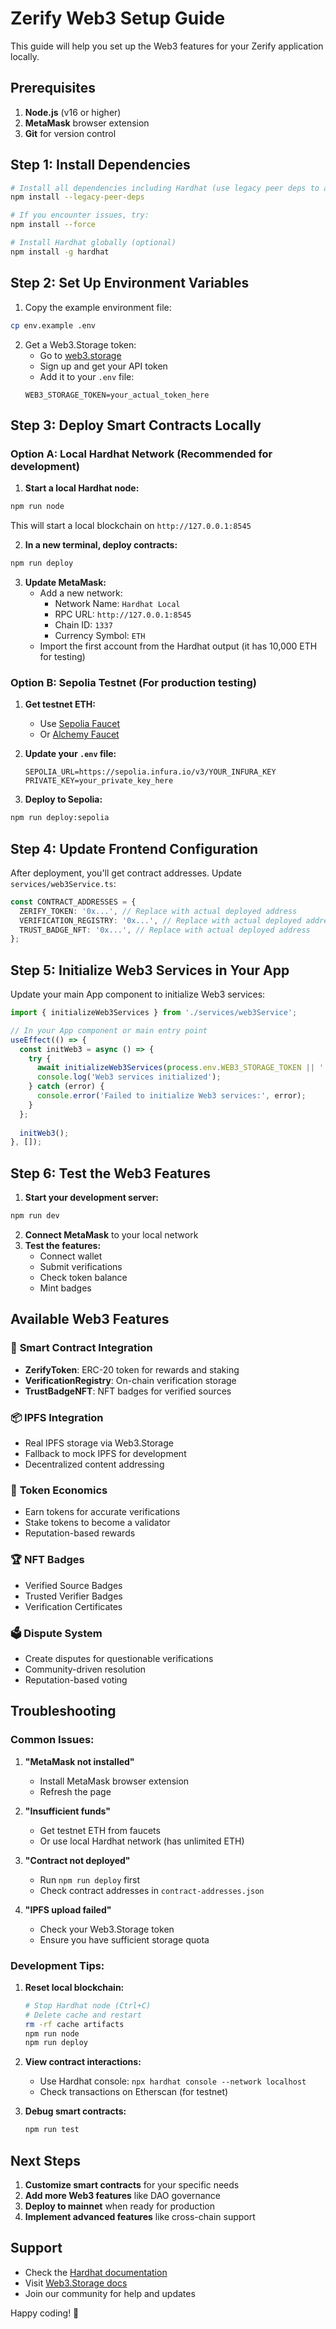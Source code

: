 # Zerify Web3 Setup Guide

This guide will help you set up the Web3 features for your Zerify application locally.

## Prerequisites

1. **Node.js** (v16 or higher)
2. **MetaMask** browser extension
3. **Git** for version control

## Step 1: Install Dependencies

```bash
# Install all dependencies including Hardhat (use legacy peer deps to avoid conflicts)
npm install --legacy-peer-deps

# If you encounter issues, try:
npm install --force

# Install Hardhat globally (optional)
npm install -g hardhat
```

## Step 2: Set Up Environment Variables

1. Copy the example environment file:
```bash
cp env.example .env
```

2. Get a Web3.Storage token:
   - Go to [web3.storage](https://web3.storage/)
   - Sign up and get your API token
   - Add it to your `.env` file:
   ```
   WEB3_STORAGE_TOKEN=your_actual_token_here
   ```

## Step 3: Deploy Smart Contracts Locally

### Option A: Local Hardhat Network (Recommended for development)

1. **Start a local Hardhat node:**
```bash
npm run node
```
This will start a local blockchain on `http://127.0.0.1:8545`

2. **In a new terminal, deploy contracts:**
```bash
npm run deploy
```

3. **Update MetaMask:**
   - Add a new network:
     - Network Name: `Hardhat Local`
     - RPC URL: `http://127.0.0.1:8545`
     - Chain ID: `1337`
     - Currency Symbol: `ETH`
   - Import the first account from the Hardhat output (it has 10,000 ETH for testing)

### Option B: Sepolia Testnet (For production testing)

1. **Get testnet ETH:**
   - Use [Sepolia Faucet](https://sepoliafaucet.com/)
   - Or [Alchemy Faucet](https://sepoliafaucet.com/)

2. **Update your `.env` file:**
   ```
   SEPOLIA_URL=https://sepolia.infura.io/v3/YOUR_INFURA_KEY
   PRIVATE_KEY=your_private_key_here
   ```

3. **Deploy to Sepolia:**
```bash
npm run deploy:sepolia
```

## Step 4: Update Frontend Configuration

After deployment, you'll get contract addresses. Update `services/web3Service.ts`:

```typescript
const CONTRACT_ADDRESSES = {
  ZERIFY_TOKEN: '0x...', // Replace with actual deployed address
  VERIFICATION_REGISTRY: '0x...', // Replace with actual deployed address
  TRUST_BADGE_NFT: '0x...', // Replace with actual deployed address
};
```

## Step 5: Initialize Web3 Services in Your App

Update your main App component to initialize Web3 services:

```typescript
import { initializeWeb3Services } from './services/web3Service';

// In your App component or main entry point
useEffect(() => {
  const initWeb3 = async () => {
    try {
      await initializeWeb3Services(process.env.WEB3_STORAGE_TOKEN || '');
      console.log('Web3 services initialized');
    } catch (error) {
      console.error('Failed to initialize Web3 services:', error);
    }
  };
  
  initWeb3();
}, []);
```

## Step 6: Test the Web3 Features

1. **Start your development server:**
```bash
npm run dev
```

2. **Connect MetaMask** to your local network
3. **Test the features:**
   - Connect wallet
   - Submit verifications
   - Check token balance
   - Mint badges

## Available Web3 Features

### 🔗 **Smart Contract Integration**
- **ZerifyToken**: ERC-20 token for rewards and staking
- **VerificationRegistry**: On-chain verification storage
- **TrustBadgeNFT**: NFT badges for verified sources

### 📦 **IPFS Integration**
- Real IPFS storage via Web3.Storage
- Fallback to mock IPFS for development
- Decentralized content addressing

### 🎯 **Token Economics**
- Earn tokens for accurate verifications
- Stake tokens to become a validator
- Reputation-based rewards

### 🏆 **NFT Badges**
- Verified Source Badges
- Trusted Verifier Badges
- Verification Certificates

### 🗳️ **Dispute System**
- Create disputes for questionable verifications
- Community-driven resolution
- Reputation-based voting

## Troubleshooting

### Common Issues:

1. **"MetaMask not installed"**
   - Install MetaMask browser extension
   - Refresh the page

2. **"Insufficient funds"**
   - Get testnet ETH from faucets
   - Or use local Hardhat network (has unlimited ETH)

3. **"Contract not deployed"**
   - Run `npm run deploy` first
   - Check contract addresses in `contract-addresses.json`

4. **"IPFS upload failed"**
   - Check your Web3.Storage token
   - Ensure you have sufficient storage quota

### Development Tips:

1. **Reset local blockchain:**
   ```bash
   # Stop Hardhat node (Ctrl+C)
   # Delete cache and restart
   rm -rf cache artifacts
   npm run node
   npm run deploy
   ```

2. **View contract interactions:**
   - Use Hardhat console: `npx hardhat console --network localhost`
   - Check transactions on Etherscan (for testnet)

3. **Debug smart contracts:**
   ```bash
   npm run test
   ```

## Next Steps

1. **Customize smart contracts** for your specific needs
2. **Add more Web3 features** like DAO governance
3. **Deploy to mainnet** when ready for production
4. **Implement advanced features** like cross-chain support

## Support

- Check the [Hardhat documentation](https://hardhat.org/docs)
- Visit [Web3.Storage docs](https://web3.storage/docs/)
- Join our community for help and updates

Happy coding! 🚀

